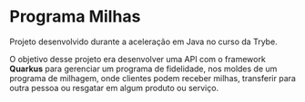 # Programa Milhas

Projeto desenvolvido durante a aceleração em Java no curso da Trybe.

O objetivo desse projeto era desenvolver uma API com o framework __Quarkus__ para gerenciar um programa de fidelidade, nos moldes de um programa de milhagem, onde clientes podem receber milhas, transferir para outra pessoa ou resgatar em algum produto ou serviço.
